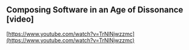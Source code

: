 ## Composing Software in an Age of Dissonance [video]
  
  [https://www.youtube.com/watch?v=TrNlNjwzzmc](https://www.youtube.com/watch?v=TrNlNjwzzmc)